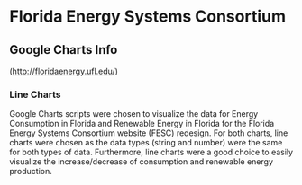 # Florida Energy Systems Consortium

## Google Charts Info

(http://floridaenergy.ufl.edu/)

### Line Charts

Google Charts scripts were chosen to visualize the data for Energy Consumption in Florida and Renewable Energy in Florida for the Florida Energy Systems Consortium website (FESC) redesign. For both charts, line charts were chosen as the data types (string and number) were the same for both types of data. Furthermore, line charts were a good choice to easily visualize the increase/decrease of consumption and renewable energy production. 